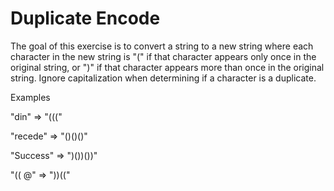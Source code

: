 # Duplicate Encode

The goal of this exercise is to convert a string to a new string where each character in the new string is "(" if that character appears only once in the original string, or ")" if that character appears more than once in the original string. Ignore capitalization when determining if a character is a duplicate.

Examples

"din"      =>  "((("

"recede"   =>  "()()()"

"Success"  =>  ")())())"

"(( @"     =>  "))((" 

